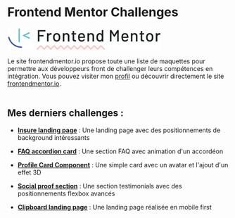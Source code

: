 # Frontend Mentor Challenges

![](logo-frontendmentor.svg)

Le site frontendmentor.io propose toute une liste de maquettes pour permettre aux développeurs front de challenger leurs compétences en intégration.
Vous pouvez visiter mon [profil](https://www.frontendmentor.io/profile/VirginieBouvarel) ou découvrir directement le site [frontendmentor.io](https://www.frontendmentor.io/).<br><br>

## Mes derniers challenges :

- [**Insure landing page**](https://github.com/VirginieBouvarel/frontendmentor-challenges/tree/master/insure_landingpage) : Une landing page avec des positionnements de background intéressants

- [**FAQ accordion card**](https://github.com/VirginieBouvarel/frontendmentor-challenges/tree/master/faq-accordion) : Une section FAQ avec animation d'un accordéon
   
- [**Profile Card Component**](https://github.com/VirginieBouvarel/frontendmentor-challenges/tree/master/profil-card) : Une simple card avec un avatar et l'ajout d'un effet 3D

- [**Social proof section**](https://github.com/VirginieBouvarel/frontendmentor-challenges/tree/master/social-proof-section) : Une section testimonials avec des positionnements flexbox avancés

- [**Clipboard landing page**](https://github.com/VirginieBouvarel/frontendmentor-challenges/tree/master/clipboard-v3) : Une landing page réalisée en mobile first


